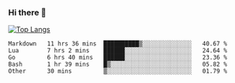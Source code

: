 ### Hi there 👋

<!--
**3Xpl0it3r/3Xpl0it3r** is a ✨ _special_ ✨ repository because its `README.md` (this file) appears on your GitHub profile.

Here are some ideas to get you started:

- 🔭 I’m currently working on ...
- 🌱 I’m currently learning ...
- 👯 I’m looking to collaborate on ...
- 🤔 I’m looking for help with ...
- 💬 Ask me about ...
- 📫 How to reach me: ...
- 😄 Pronouns: ...
- ⚡ Fun fact: ...
-->


[![Top Langs](https://github-readme-stats.vercel.app/api/top-langs/?username=3Xpl0it3r&layout=compact)](https://github.com/3Xpl0it3r/3Xpl0it3r)

<!--START_SECTION:waka-->

```text
Markdown   11 hrs 36 mins  ██████████▒░░░░░░░░░░░░░░   40.67 %
Lua        7 hrs 2 mins    ██████░░░░░░░░░░░░░░░░░░░   24.64 %
Go         6 hrs 40 mins   ██████░░░░░░░░░░░░░░░░░░░   23.36 %
Bash       1 hr 39 mins    █▒░░░░░░░░░░░░░░░░░░░░░░░   05.82 %
Other      30 mins         ▒░░░░░░░░░░░░░░░░░░░░░░░░   01.79 %
```

<!--END_SECTION:waka-->
